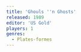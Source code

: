 ```yaml
---
title: 'Ghouls ''n Ghosts'
released: 1989
editor: 'US Gold'
players: 1
genres:
  - Plates-formes
---
```

